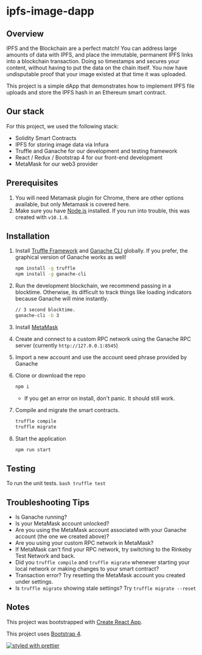 # ipfs-image-dapp

## Overview
IPFS and the Blockchain are a perfect match! You can address large amounts of data with IPFS, and place the immutable, permanent IPFS links into a blockchain transaction. Doing so timestamps and secures your content, without having to put the data on the chain itself. You now have undisputable proof that your image existed at that time it was uploaded.

This project is a simple dApp that demonstrates how to implement IPFS file uploads and store the IPFS hash in an Ethereum smart contract.

## Our stack
For this project, we used the following stack:

- Solidity Smart Contracts
- IPFS for storing image data via Infura
- Truffle and Ganache for our development and testing framework
- React / Redux / Bootstrap 4 for our front-end development
- MetaMask for our web3 provider

## Prerequisites

1. You will need Metamask plugin for Chrome, there are other options available, but only Metamask is covered here.
2. Make sure you have [Node.js](https://nodejs.org/en/) installed. If you run into trouble, this was created with `v10.1.0`.

## Installation

1. Install [Truffle Framework](http://truffleframework.com/) and [Ganache CLI](http://truffleframework.com/ganache/) globally. If you prefer, the graphical version of Ganache works as well!
    ```bash
    npm install -g truffle
    npm install -g ganache-cli
    ```

2. Run the development blockchain, we recommend passing in a blocktime. Otherwise, its difficult to track things like loading indicators because Ganache will mine instantly.
    ```bash
    // 3 second blocktime.
    ganache-cli -b 3
    ```

3. Install [MetaMask](https://metamask.io/)
  1.  Create and connect to a custom RPC network using the Ganache RPC server (currently `http://127.0.0.1:8545`)
  2.  Import a new account and use the account seed phrase provided by Ganache

4. Clone or download the repo
    ```bash
    npm i
    ```
   * If you get an error on install, don't panic. It should still work.
   
5. Compile and migrate the smart contracts.
    ```bash
    truffle compile
    truffle migrate
    ```

6. Start the application 
    ```bash
    npm run start
    ```

## Testing
To run the unit tests.
    ```bash
    truffle test
    ```

## Troubleshooting Tips
* Is Ganache running?
* Is your MetaMask account unlocked?
* Are you using the MetaMask account associated with your Ganache account (the one we created above)?
* Are you using your custom RPC network in MetaMask?
* If MetaMask can't find your RPC network, try switching to the Rinkeby Test Network and back.
* Did you `truffle compile` and `truffle migrate` whenever starting your local network or making changes to your smart contract?
* Transaction error? Try resetting the MetaMask account you created under settings.
* Is `truffle migrate` showing stale settings? Try `truffle migrate --reset`

## Notes
This project was bootstrapped with [Create React App](https://github.com/facebookincubator/create-react-app).

This project uses [Bootstrap 4](https://getbootstrap.com/).

[![styled with prettier](https://img.shields.io/badge/styled_with-prettier-ff69b4.svg)](https://github.com/prettier/prettier)

